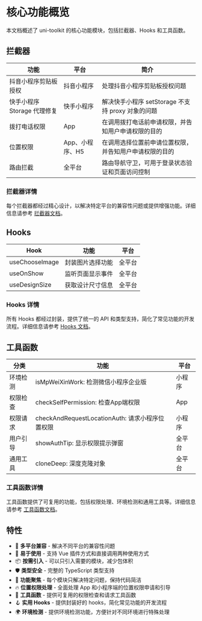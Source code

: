 # 核心功能概览

本文档概述了 uni-toolkit 的核心功能模块，包括拦截器、Hooks 和工具函数。

## 拦截器

| 功能                        | 平台            | 简介                                                   |
| --------------------------- | --------------- | ------------------------------------------------------ |
| 抖音小程序剪贴板授权        | 抖音小程序      | 处理抖音小程序剪贴板授权问题                           |
| 快手小程序 Storage 代理修复 | 快手小程序      | 解决快手小程序 setStorage 不支持 proxy 对象的问题      |
| 拨打电话权限                | App             | 在调用拨打电话前申请权限，并告知用户申请权限的目的     |
| 位置权限                    | App、小程序、H5 | 在调用选择位置前申请位置权限，并告知用户申请权限的目的 |
| 路由拦截                    | 全平台          | 路由导航守卫，可用于登录状态验证和页面访问控制         |

### 拦截器详情

每个拦截器都经过精心设计，以解决特定平台的兼容性问题或提供增强功能。详细信息请参考 [拦截器文档](./interceptors.md)。

## Hooks

| Hook           | 功能             | 平台   |
| -------------- | ---------------- | ------ |
| useChooseImage | 封装图片选择功能 | 全平台 |
| useOnShow      | 监听页面显示事件 | 全平台 |
| useDesignSize  | 获取设计尺寸信息 | 全平台 |

### Hooks 详情

所有 Hooks 都经过封装，提供了统一的 API 和类型支持，简化了常见功能的开发流程。详细信息请参考 [Hooks 文档](./hooks.md)。

## 工具函数

| 分类     | 功能                                            | 平台   |
| -------- | ----------------------------------------------- | ------ |
| 环境检测 | isMpWeiXinWork: 检测微信小程序企业版            | 小程序 |
| 权限检查 | checkSelfPermission: 检查App端权限              | App    |
| 权限请求 | checkAndRequestLocationAuth: 请求小程序位置权限 | 小程序 |
| 用户引导 | showAuthTip: 显示权限提示弹窗                   | 全平台 |
| 通用工具 | cloneDeep: 深度克隆对象                         | 全平台 |

### 工具函数详情

工具函数提供了可复用的功能，包括权限处理、环境检测和通用工具等。详细信息请参考 [工具函数文档](./tools.md)。

## 特性

- 🔄 **多平台兼容** - 解决不同平台的兼容性问题
- 🔧 **易于使用** - 支持 Vue 插件方式和直接调用两种使用方式
- 📦 **按需引入** - 可以只引入需要的模块，减少包体积
- 🛡️ **类型安全** - 完整的 TypeScript 类型支持
- 🎯 **功能聚焦** - 每个模块只解决特定问题，保持代码简洁
- 🔥 **位置权限处理** - 全面处理 App 和小程序端的位置权限申请和引导
- 🧩 **工具函数** - 提供可复用的权限检查和请求工具函数
- 🪝 **实用 Hooks** - 提供封装好的 hooks，简化常见功能的开发流程
- 🌍 **环境检测** - 提供环境检测功能，方便针对不同环境进行特殊处理
